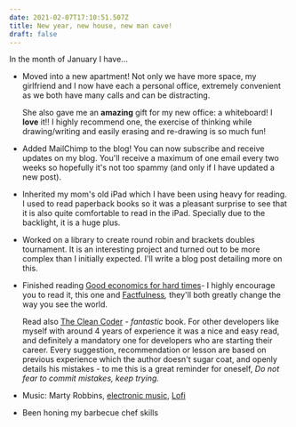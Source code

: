 ```yaml
---
date: 2021-02-07T17:10:51.507Z
title: New year, new house, new man cave!
draft: false
---
```

In the month of January I have... 

* Moved into a new apartment! Not only we have more space, my girlfriend and I now have each a personal office, extremely convenient as we both have many calls and can be distracting. 

  She also gave me an **amazing** gift for my new office: a whiteboard! I **love** it!! I highly recommend one, the exercise of thinking while drawing/writing and easily erasing and re-drawing is so much fun!
* Added MailChimp to the blog! You can now subscribe and receive updates on my blog. You'll receive a maximum of one email every two weeks so hopefully it's not too spammy (and only if I have updated a new post).
* Inherited my mom's old iPad which I have been using heavy for reading. I used to read paperback books so it was a pleasant surprise to see that it is also quite comfortable to read in the iPad. Specially due to the backlight, it is a huge plus.
* Worked on a library to create round robin and brackets doubles tournament. It is an interesting project and turned out to be more complex than I initially expected. I'll write a blog post detailing more on this.
* Finished reading [Good economics for hard times](https://www.amazon.com/Good-Economics-for-Hard-Times/dp/0141986190/ref=tmm_pap_swatch_0?_encoding=UTF8&qid=&sr=)- I highly encourage you to read it, this one and [Factfulness](https://www.amazon.com/Factfulness-Reasons-World-Things-Better/dp/1250123828/ref=sr_1_1?crid=3RMPXF5N2DQ1K&dchild=1&keywords=factfulness&qid=1612719682&s=books&sprefix=factful%2Cstripbooks-intl-ship%2C246&sr=1-1)*,* they'll both greatly change the way you see the world. 

  Read also [The Clean Coder](https://www.amazon.com/Clean-Coder-Conduct-Professional-Programmers/dp/0137081073) - *fantastic* book. For other developers like myself with around 4 years of experience it was a nice and easy read, and definitely a mandatory one for developers who are starting their career. Every suggestion, recommendation or lesson are based on previous experience which the author doesn't sugar coat, and openly details his mistakes - to me this is a great reminder for oneself, *Do not fear to commit mistakes, keep trying.*
* Music: Marty Robbins, [electronic music](https://open.spotify.com/playlist/37i9dQZF1E8HuvPVZUOqbR?si=cswwk64VSGmVucAlZErvvg), [Lofi](https://open.spotify.com/playlist/6CgwFDMWE3u5cxM4yLBmUx?si=0k13wBLHRvqD9nbzyIZt7Q)
* Been honing my barbecue chef skills